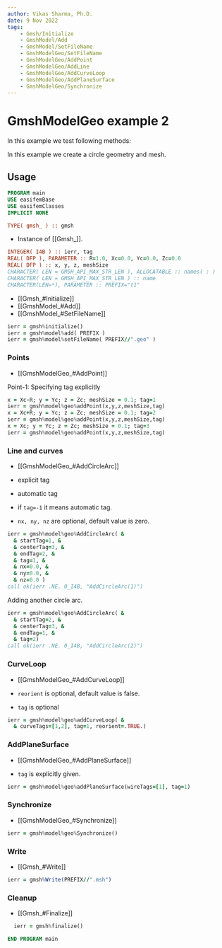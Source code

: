 ```yaml
---
author: Vikas Sharma, Ph.D.
date: 9 Nov 2022
tags:
    - Gmsh/Initialize
    - GmshModel/Add
    - GmshModel/SetFileName
    - GmshModelGeo/SetFileName
    - GmshModelGeo/AddPoint
    - GmshModelGeo/AddLine
    - GmshModelGeo/AddCurveLoop
    - GmshModelGeo/AddPlaneSurface
    - GmshModelGeo/Synchronize
---
```


# GmshModelGeo example 2

In this example we test following methods:

In this example we create a circle geometry and mesh.

## Usage

```fortran
PROGRAM main
USE easifemBase
USE easifemClasses
IMPLICIT NONE
```

```fortran
TYPE( gmsh_ ) :: gmsh
```

- Instance of [[Gmsh_]].

```fortran
INTEGER( I4B ) :: ierr, tag
REAL( DFP ), PARAMETER :: R=1.0, Xc=0.0, Yc=0.0, Zc=0.0
REAL( DFP ) :: x, y, z, meshSize
CHARACTER( LEN = GMSH_API_MAX_STR_LEN ), ALLOCATABLE :: names( : )
CHARACTER( LEN = GMSH_API_MAX_STR_LEN ) :: name
CHARACTER(LEN=*), PARAMETER :: PREFIX="t1"
```

- [[Gmsh_#Initialize]]
- [[GmshModel_#Add]]
- [[GmshModel_#SetFileName]]

```fortran
ierr = gmsh%initialize()
ierr = gmsh%model%add( PREFIX )
ierr = gmsh%model%setFileName( PREFIX//".geo" )
```

### Points

- [[GmshModelGeo_#AddPoint]]

Point-1: Specifying tag explicitly

```fortran
x = Xc-R; y = Yc; z = Zc; meshSize = 0.1; tag=1
ierr = gmsh%model%geo%addPoint(x,y,z,meshSize,tag)
x = Xc+R; y = Yc; z = Zc; meshSize = 0.1; tag=2
ierr = gmsh%model%geo%addPoint(x,y,z,meshSize,tag)
x = Xc; y = Yc; z = Zc; meshSize = 0.1; tag=3
ierr = gmsh%model%geo%addPoint(x,y,z,meshSize,tag)
```

### Line and curves

- [[GmshModelGeo_#AddCircleArc]]

- explicit tag
- automatic tag
- if `tag=-1` it means automatic tag.
- `nx, ny, nz` are optional, default value is zero.

```fortran
ierr = gmsh%model%geo%AddCircleArc( &
  & startTag=1, &
  & centerTag=3, &
  & endTag=2, &
  & tag=1, &
  & nx=0.0, &
  & ny=0.0, &
  & nz=0.0 )
call ok(ierr .NE. 0_I4B, "AddCircleArc(1)")
```

Adding another circle arc.

```fortran
ierr = gmsh%model%geo%AddCircleArc( &
  & startTag=2, &
  & centerTag=3, &
  & endTag=1, &
  & tag=2)
call ok(ierr .NE. 0_I4B, "AddCircleArc(2)")
```

### CurveLoop

- [[GmshModelGeo_#AddCurveLoop]]

- `reorient` is optional, default value is false.
- `tag` is optional

```fortran
ierr = gmsh%model%geo%addCurveLoop( &
  & curveTags=[1,2], tag=1, reorient=.TRUE.)
```

### AddPlaneSurface

- [[GmshModelGeo_#AddPlaneSurface]]

- `tag` is explicitly given.

```fortran
ierr = gmsh%model%geo%addPlaneSurface(wireTags=[1], tag=1)
```

### Synchronize

- [[GmshModelGeo_#Synchronize]]

```fortran
ierr = gmsh%model%geo%Synchronize()
```

### Write

- [[Gmsh_#Write]]

```fortran
ierr = gmsh%Write(PREFIX//".msh")
```

### Cleanup

- [[Gmsh_#Finalize]]

```fortran
  ierr = gmsh%finalize()

END PROGRAM main
```
